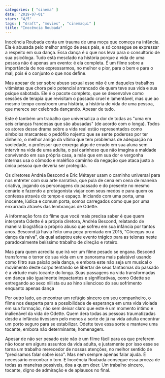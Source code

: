 ```yaml
---
categories: [ "cinema" ]
date: "2019-07-01"
stars: "4/5"
tags: [ "draft", "movies" , "cinemaqui" ]
title: "Inocência Roubada"
---
```

Inocência Roubada conta um trauma de uma moça que começa na
infância. Ela é abusada pelo melhor amigo de seus pais, e só consegue
se expressar a respeito em sua dança. Essa dança é o que nos leva
para o consultório de sua psicóloga. Tudo está mesclado na história
porque a vida de uma pessoa não é apenas um evento: é ela completa. É
um filme sobre a importância de nos expressarmos, no melhor e pior,
para o bem e para o mal, pois é o conjunto o que nos define.

Mas apesar de ser sobre abuso sexual esse não é um daqueles trabalhos
vitimistas que chora pelo potencial arrancado de quem teve sua vida e
sua psique sabotada. Ele é o pacote completo, que se desenvolve como
sessões de terapia que revisitam o passado cruel e lamentável, mas
que ao mesmo tempo constroem uma história, a história de vida de uma
pessoa, que merece ser celebrada dançando. Apesar de tudo.

Este é também um trabalho que universaliza a dor de todas as "uma em
seis crianças francesas que são abusadas" (de acordo com o longa). Todos
os atores desse drama sobre a vida real estão representados como
símbolos marcantes: o pedófilo nojento que se sente poderoso por ter
dinheiro, o melhor amigo da vítima que tem problemas de adequação
na sociedade, o professor que enxerga algo de errado em sua aluna sem
intervir na vida de uma adulta, o pai carinhoso que não imagina a maldade
convivendo em sua própria casa, a mãe que em sua dor e vergonha internas
usa o cômodo e maléfico caminho da negação que ataca justo a única
pessoa que deveria ser protegida.

Os diretores Andréa Bescond e Eric Métayer usam o caminho universal
para nos entreter com sua arte narrativa, que pula de cena em cena de
maneira criativa, jogando os personagens do passado e do presente no
mesmo cenário e fazendo a protagonista viajar com seus medos e para
quem os confessa através do tempo e espaço. Iniciando com uma porta,
uma inocente, lúdica e comum porta, somos carregados como que por uma
enxurrada através das lembranças de Odette.

A informação fora do filme que você mais precisa saber é que quem
interpreta Odette é a própria diretora, Andréa Bescond, relatando
de maneira biográfica o próprio abuso que sofreu em sua infância
por tantos anos. Bescond já havia feito uma peça premiada em 2015,
"Cócegas ou a dança da raiva", da qual adaptou este evento trágico
para as telonas neste paradoxalmente belíssimo trabalho de direção
e roteiro.

Mas para quem acredita que irá ver um filme pesado se engana. Bescond
transforma o terror de sua vida em um panorama mais palatável usando
como filtro sua paixão pela dança, e embora este não seja um musical o
movimento deste corpo tentando se libertar de seus fantasmas do passado
é a virtude mais tocante do longa. Suas passagens na vida transformadas
em dança são igualmente impactantes e significativas, como Odette
se entregando ao sexo niilista ou ao hino silencioso do seu sofrimento
enquanto apenas dança

Por outro lado, ao encontrar um refúgio sincero em seu companheiro,
o filme nos desperta para a possibilidade de esperança em uma vida
violada em sua formação, não sem deixar claro que este é um momento
íntimo e inalienável da vida de Odette. Quem dera todas as pessoas
traumatizadas desde a infância tivessem pelo menos a sorte de já na
vida adulta encontrar um porto seguro para se estabilizar. Odette teve
essa sorte e manteve uma tocante, embora não determinante, homenagem.

Apesar de não ser pesado este não é um filme fácil para os que
preferem não tocar em alguns assuntos da vida adulta, e justamente por
isso esse se torna um trabalho merecedor de nossas atenções, no melhor
sentido de "precisamos falar sobre isso". Mas nem sempre apenas falar
ajuda. É necessário encontrar o tom. E Inocência Roubada consegue
essa proeza de todas as maneiras possíveis, doa a quem doer. Um trabalho
sincero, tocante, digno de admiração e de aplausos no final.
